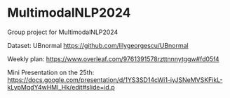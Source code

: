 # MultimodalNLP2024
Group project for MultimodalNLP2024

Dataset: 
UBnormal
https://github.com/lilygeorgescu/UBnormal

Weekly plan:
https://www.overleaf.com/9761391578rzttnnnytggw#fd05f4

Mini Presentation on the 25th:
https://docs.google.com/presentation/d/1YS3SD14cWi1-iyJSNeMVSKFikL-kLypMqdY4wHMI_Hk/edit#slide=id.p

